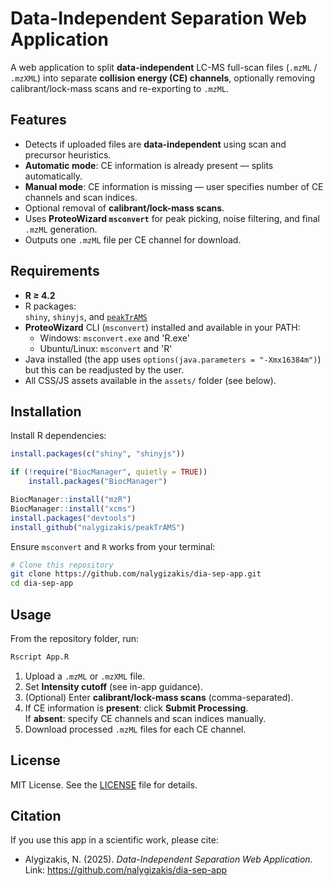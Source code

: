 # Data-Independent Separation Web Application

A web application to split **data-independent** LC-MS full-scan files (`.mzML` / `.mzXML`) into separate **collision energy (CE) channels**, optionally removing calibrant/lock-mass scans and re-exporting to `.mzML`.

## Features

- Detects if uploaded files are **data-independent** using scan and precursor heuristics.
- **Automatic mode**: CE information is already present — splits automatically.
- **Manual mode**: CE information is missing — user specifies number of CE channels and scan indices.
- Optional removal of **calibrant/lock-mass scans**.
- Uses **ProteoWizard `msconvert`** for peak picking, noise filtering, and final `.mzML` generation.
- Outputs one `.mzML` file per CE channel for download.

## Requirements

- **R ≥ 4.2**
- R packages:  
  `shiny`, `shinyjs`, and [`peakTrAMS`](https://github.com/nalygizakis/peakTrAMS)
- **ProteoWizard** CLI (`msconvert`) installed and available in your PATH:
  - Windows: `msconvert.exe` and 'R.exe'
  - Ubuntu/Linux: `msconvert` and 'R'
- Java installed (the app uses `options(java.parameters = "-Xmx16384m")`) but this can be readjusted by the user.
- All CSS/JS assets available in the `assets/` folder (see below).

## Installation
Install R dependencies:

```r
install.packages(c("shiny", "shinyjs"))

if (!require("BiocManager", quietly = TRUE))
    install.packages("BiocManager")

BiocManager::install("mzR")
BiocManager::install("xcms")
install.packages("devtools")
install_github("nalygizakis/peakTrAMS")
```

Ensure `msconvert` and `R` works from your terminal:

```bash
# Clone this repository
git clone https://github.com/nalygizakis/dia-sep-app.git
cd dia-sep-app

```
## Usage
From the repository folder, run:

```bash
Rscript App.R
```

1. Upload a `.mzML` or `.mzXML` file.
2. Set **Intensity cutoff** (see in-app guidance).
3. (Optional) Enter **calibrant/lock-mass scans** (comma-separated).
4. If CE information is **present**: click **Submit Processing**.  
   If **absent**: specify CE channels and scan indices manually.
5. Download processed `.mzML` files for each CE channel.

## License

MIT License. See the [LICENSE](LICENSE) file for details.

## Citation

If you use this app in a scientific work, please cite:

- Alygizakis, N. (2025). *Data-Independent Separation Web Application.* Link: https://github.com/nalygizakis/dia-sep-app
